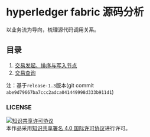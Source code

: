 # hyperledger fabric 源码分析

以业务流为导向，梳理源代码调用关系。

## 目录

1. [交易发起、排序与写入节点](交易发起、排序与写入节点.md)
1. [交易查询](交易查询.md)


注：基于`release-1.3`版本(git commit `abe9d79667ba7ccc2adca041449998d333b911d1`)

### LICENSE
<a rel="license" href="http://creativecommons.org/licenses/by/4.0/"><img alt="知识共享许可协议" style="border-width:0" src="https://i.creativecommons.org/l/by/4.0/88x31.png" /></a><br />本作品采用<a rel="license" href="http://creativecommons.org/licenses/by/4.0/">知识共享署名 4.0 国际许可协议</a>进行许可。